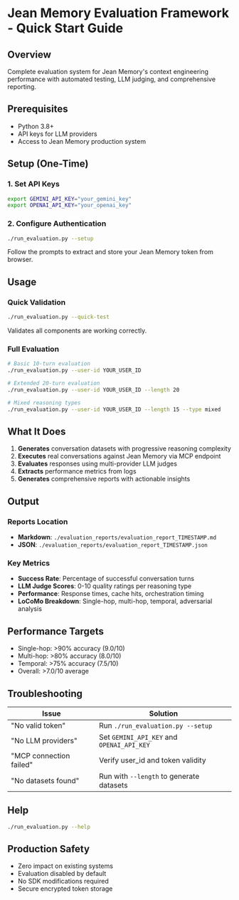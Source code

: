 # Jean Memory Evaluation Framework - Quick Start Guide

## **Overview**
Complete evaluation system for Jean Memory's context engineering performance with automated testing, LLM judging, and comprehensive reporting.

## **Prerequisites**
- Python 3.8+
- API keys for LLM providers
- Access to Jean Memory production system

## **Setup (One-Time)**

### 1. Set API Keys
```bash
export GEMINI_API_KEY="your_gemini_key"
export OPENAI_API_KEY="your_openai_key"
```

### 2. Configure Authentication
```bash
./run_evaluation.py --setup
```
Follow the prompts to extract and store your Jean Memory token from browser.

## **Usage**

### Quick Validation
```bash
./run_evaluation.py --quick-test
```
Validates all components are working correctly.

### Full Evaluation
```bash
# Basic 10-turn evaluation
./run_evaluation.py --user-id YOUR_USER_ID

# Extended 20-turn evaluation  
./run_evaluation.py --user-id YOUR_USER_ID --length 20

# Mixed reasoning types
./run_evaluation.py --user-id YOUR_USER_ID --length 15 --type mixed
```

## **What It Does**

1. **Generates** conversation datasets with progressive reasoning complexity
2. **Executes** real conversations against Jean Memory via MCP endpoint
3. **Evaluates** responses using multi-provider LLM judges
4. **Extracts** performance metrics from logs
5. **Generates** comprehensive reports with actionable insights

## **Output**

### Reports Location
- **Markdown**: `./evaluation_reports/evaluation_report_TIMESTAMP.md`
- **JSON**: `./evaluation_reports/evaluation_report_TIMESTAMP.json`

### Key Metrics
- **Success Rate**: Percentage of successful conversation turns
- **LLM Judge Scores**: 0-10 quality ratings per reasoning type
- **Performance**: Response times, cache hits, orchestration timing
- **LoCoMo Breakdown**: Single-hop, multi-hop, temporal, adversarial analysis

## **Performance Targets**
- Single-hop: >90% accuracy (9.0/10)
- Multi-hop: >80% accuracy (8.0/10)  
- Temporal: >75% accuracy (7.5/10)
- Overall: >7.0/10 average

## **Troubleshooting**

| Issue | Solution |
|-------|----------|
| "No valid token" | Run `./run_evaluation.py --setup` |
| "No LLM providers" | Set `GEMINI_API_KEY` and `OPENAI_API_KEY` |
| "MCP connection failed" | Verify user_id and token validity |
| "No datasets found" | Run with `--length` to generate datasets |

## **Help**
```bash
./run_evaluation.py --help
```

## **Production Safety**
- Zero impact on existing systems
- Evaluation disabled by default
- No SDK modifications required
- Secure encrypted token storage